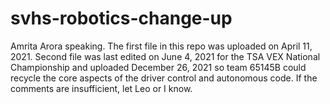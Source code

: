 # svhs-robotics-change-up
Amrita Arora speaking.
The first file in this repo was uploaded on April 11, 2021. 
Second file was last edited on June 4, 2021 for the TSA VEX National Championship and uploaded December 26, 2021 so team 65145B could recycle the core aspects
of the driver control and autonomous code. 
If the comments are insufficient, let Leo or I know. 
